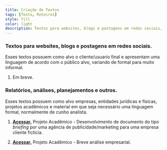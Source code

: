 ```yaml
---
title: Criação de Textos
tags: [Texto, Roteiros]
style: fill
color: light
description: Textos para websites, blogs e postagens em redes sociais, além de relatórios, análises, planejamentos e outros documentos.
---
```


### Textos para websites, blogs e postagens em redes sociais.
Esses textos possuem como alvo o cliente/usuario final e apresentam uma linguagem de acordo com o público alvo, variando de formal para muito informal.

1. Em breve.

### Relatórios, análises, planejamentos e outros.
Esses textos possuem como alvo empresas, entidades jurídicas e físicas, projetos acadêmicos e material em que seja necessário uma linguagem formal, normalmente de cunho analista.

1. [**Acessar.**](https://docs.google.com/document/d/1hKCSDACWiRkj7pZlcewWeSE_lRh5YglD/edit?usp=sharing&ouid=115371388952351795610&rtpof=true&sd=true) Projeto Acadêmico - Desenvolvimento de documento do tipo *briefing* por uma agência de publicidade/marketing para uma empresa cliente fictícia.

2. [**Acessar.**](https://drive.google.com/file/d/1WvxssxfAzm92jfTWnpehqRjhY_RZ1xyw/view?usp=sharing) Projeto Acadêmico - Breve análise empresarial.

